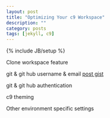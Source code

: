 ```yaml
---
layout: post
title: "Optimizing Your c9 Workspace"
description: ""
category: posts
tags: [jekyll, c9]
---
```

{% include JB/setup %}

Clone workspace feature

git & git hub username & email
[post gist](https://gist.github.com/ricmclaughlin)

git & git hub authentication

c9 theming

Other environment specific settings

